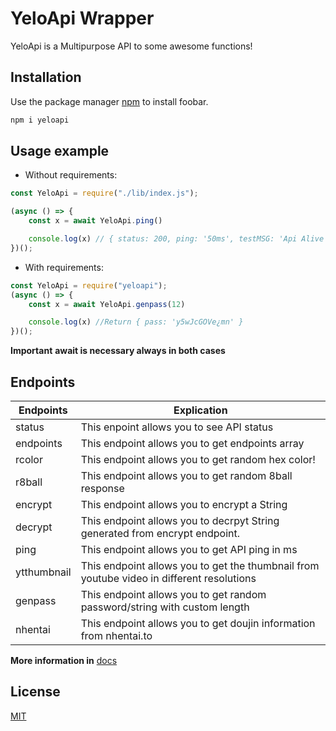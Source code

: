 # YeloApi Wrapper 

YeloApi is a Multipurpose API to some awesome functions! 

## Installation

Use the package manager [npm](https://nodejs.org/) to install foobar.

```bash
npm i yeloapi
```
## Usage example
- Without requirements:
```js
const YeloApi = require("./lib/index.js");

(async () => {
    const x = await YeloApi.ping()

    console.log(x) // { status: 200, ping: '50ms', testMSG: 'Api Alive at August 31st 2021, 9:29:57 am' }
})();


```
- With requirements: 
```js
const YeloApi = require("yeloapi");
(async () => {
    const x = await YeloApi.genpass(12)

    console.log(x) //Return { pass: 'y5wJcGOVe¿mn' }
})();
```

**Important** __await is necessary always in both cases__
## Endpoints

| Endpoints | Explication |
| ------ | ------ |
| status | This enpoint allows you to see API status |
| endpoints | This endpoint allows you to get endpoints array |
| rcolor | This endpoint allows you to get random hex color! |
| r8ball | This endpoint allows you to get random 8ball response |
| encrypt | This endpoint allows you to encrypt a String |
| decrypt | This endpoint allows you to decrpyt String generated from encrypt endpoint. |
| ping | This endpoint allows you to get API ping in ms | 
| ytthumbnail | This endpoint allows you to get the thumbnail from youtube video in different resolutions |
| genpass | This endpoint allows you to get random password/string with custom length |
| nhentai | This endpoint allows you to get doujin information from nhentai.to |

**More information in** [docs](https://docs.yeloapi.ga)

## License
[MIT](https://choosealicense.com/licenses/mit/)
